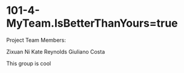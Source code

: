 # 101-4-MyTeam.IsBetterThanYours=true
Project Team Members:

Zixuan Ni
Kate Reynolds
Giuliano Costa

This group is cool
